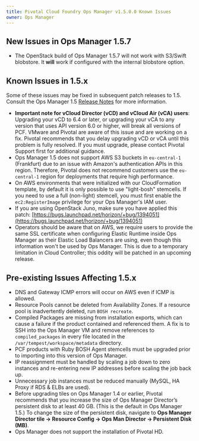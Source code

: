 ```yaml
---
title: Pivotal Cloud Foundry Ops Manager v1.5.0.0 Known Issues
owner: Ops Manager
---
```


## New Issues in Ops Manager 1.5.7
* The OpenStack build of Ops Manager 1.5.7 will not work with S3/Swift blobstore.  It **will** work if configured with the internal blobstore option.

## Known Issues in 1.5.x

Some of these issues may be fixed in subsequent patch releases to 1.5. Consult the Ops Manager 1.5 [Release Notes](opsmanager_rn_1_5.html) for more information.

* **Important note for vCloud Director (vCD) and vCloud Air (vCA) users**: Upgrading your vCD to 6.4 or later, or upgrading your vCA to any version that uses API version 6.0 or higher, will break all versions of PCF. VMware and Pivotal are aware of this issue and are working on a fix. Pivotal recommends that you delay upgrading vCD or vCA until this problem is fully resolved. If you must upgrade, please contact Pivotal Support first for additional guidance.
* Ops Manager 1.5 does not support AWS S3 buckets in `eu-central-1` (Frankfurt) due to an issue with Amazon's authentication APIs in this region. Therefore, Pivotal does not recommend customers use the `eu-central-1` region for deployments that require high performance.
* On AWS environments that were initialized with our CloudFormation template, by default it is only possible to use "light-bosh" stemcells. If you need to use a full (non-light) stemcell, you must first enable the `ec2:RegisterImage` privilege for your Ops Manager's IAM user.
* If you are using OpenStack Juno, make sure you have applied this patch:  [https://bugs.launchpad.net/horizon/+bug/1394051](https://bugs.launchpad.net/horizon/+bug/1394051)
* Operators should be aware that on AWS, we require users to provide the same SSL certificate when configuring Elastic Runtime inside Ops Manager as their Elastic Load Balancers are using, even though this information won't be used by Ops Manager.  This is due to a temporary limitation in Cloud Controller; this oddity will be patched in an upcoming release.

## Pre-existing Issues Affecting 1.5.x

* DNS and Gateway ICMP errors will occur on AWS even if ICMP is allowed.
* Resource Pools cannot be deleted from Availability Zones. If a resource pool is inadvertently deleted, run `BOSH recreate`.
* Compiled Packages are missing from installation exports, which can cause a failure if the product contained and referenced them. A fix is to SSH into the Ops Manager VM and remove references to `compiled_packages` in every file located in the `/var/tempest/workspace/metadata` directory.
* PCF products with Ruby BOSH Agent stemcells must be upgraded prior to importing into this version of Ops Manager.
* IP reassignment must be handled by scaling a job down to zero instances and re-entering new IP addresses before scaling the job back up.
* Unnecessary job instances must be reduced manually (MySQL, HA Proxy if RDS & ELBs are used).
* Before upgrading tiles on Ops Manager 1.4 or earlier, Pivotal recommends that you increase the size of Ops Manager Director’s persistent disk to at least 40 GB. (This is the default in Ops Manager 1.5.) To change the size of the persistent disk, navigate to **Ops Manager Director tile -> Resource Config -> Ops Man Director -> Persistent Disk (MB)**.
* Ops Manager does not support the installation of Pivotal HD.
